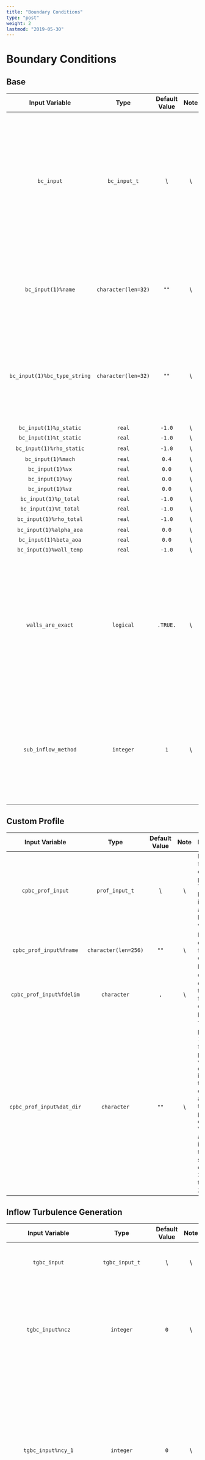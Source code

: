 ```yaml
---
title: "Boundary Conditions"
type: "post"
weight: 2
lastmod: "2019-05-30"
---
```


# Boundary Conditions

## Base

| Input Variable               | Type                | Default Value | Note  | Description                                                                                                                                                                                                                                                                                                                                                                                                                                                                                                                                                                                                                                                                                                                                                                                                                                                                                                                                                                                                            |
| :------------:               | :-----------:       | :-----:       | :---: | :--------------------------------------------------------------------------------                                                                                                                                                                                                                                                                                                                                                                                                                                                                                                                                                                                                                                                                                                                                                                                                                                                                                                                                      |
| `bc_input`                   | `bc_input_t`        | \\            | \\    | Derived type to specify boundary conditions. An iterative loop will go through the specified flow conditions and try to compute the remaining unspecified flow conditions. <br> <span style="color:blue">NOTE</span>: A run-time error will occur if either of the following conditions are true: <br> A) The flow conditions are over-specified and inconsistent <br> B) The flow conditions are under-specified and it is unable to compute the remaining unspecified flow conditions. <br> <span style="color:blue">EXAMPLE</span>: An example of a well defined boundary condition using `bc_input`: <br> $\bullet$ `bc_input(1)%name = inflow_subsonic` <br> $\bullet$ `bc_input(1)%bc_type_string = SubInflow ! Subsonic Inflow BC` <br> $\bullet$ `bc_input(1)%p_static = 101325.0` <br> $\bullet$ `bc_input(1)%p_total = 121286.025` <br> $\bullet$ `bc_input(1)%t_total = 293.15` <br> <span style="color:blue">NOTE</span>: You must specify all BCs which should be consistent with those in the grid file. |
| `bc_input(1)%name`           | `character(len=32)` | `""`          | \\    | Character string that matches the name of a boundary group in the grid file. <br> <span style="color:blue">NOTE</span>: Case (upper/lower-case) does NOT matter. For the periodic BC, in the GMSH grid file, the user has to specify which face group pairs which one. For example, the face group no.4 is named `Periodic-1` and it pairs face group no.5. So the face group no.5 must be named `Periodic-2`. In the meantime, another periodic face group pair is named `Periodic-3` and `Periodic-4`. The ending number is used to pair face groups.                                                                                                                                                                                                                                                                                                                                                                                                                                                                |
| `bc_input(1)%bc_type_string` | `character(len=32)` | `""`          | \\    | The boundary conditions are specified in the grid file and the array `bface(1,:)` is updated accordingly. BC by this `bc_type_string` must be consistent with the grid BC. Because `bc_input` is used to set up `bc_in`. One of the usages of `bc_in` is to provide the flow condition for a BC. <br> Valid values for boundary condition types are (Not complete): <br> $\bullet$ Fix all : `Fixed` <br> $\bullet$ Generic inflow: `Inflow`, `Inlet` <br> $\bullet$ Subsonic inflow : `SubInflow` <br> $\bullet$ No-slip adiabatic wall : `AdiabaticWall` <br> $\bullet$ Slip wall : `SlipWall`                                                                                                                                                                                                                                                                                                                                                                                                                       |
| `bc_input(1)%p_static`       | `real`              | `-1.0`        | \\    | Static pressure (units of Pa).                                                                                                                                                                                                                                                                                                                                                                                                                                                                                                                                                                                                                                                                                                                                                                                                                                                                                                                                                                                         |
| `bc_input(1)%t_static`       | `real`              | `-1.0`        | \\    | Static temperature (units of Kelvin).                                                                                                                                                                                                                                                                                                                                                                                                                                                                                                                                                                                                                                                                                                                                                                                                                                                                                                                                                                                  |
| `bc_input(1)%rho_static`     | `real`              | `-1.0`        | \\    | Static density (units of $kg/m^3$)                                                                                                                                                                                                                                                                                                                                                                                                                                                                                                                                                                                                                                                                                                                                                                                                                                                                                                                                                                                     |
| `bc_input(1)%mach`           | `real`              | `0.4`         | \\    | Mach number. (dimensionless)                                                                                                                                                                                                                                                                                                                                                                                                                                                                                                                                                                                                                                                                                                                                                                                                                                                                                                                                                                                           |
| `bc_input(1)%vx`             | `real`              | `0.0`         | \\    | Velocity in the x coordinate direction (units of m/s)                                                                                                                                                                                                                                                                                                                                                                                                                                                                                                                                                                                                                                                                                                                                                                                                                                                                                                                                                                  |
| `bc_input(1)%vy`             | `real`              | `0.0`         | \\    | Velocity in the y coordinate direction (units of m/s)                                                                                                                                                                                                                                                                                                                                                                                                                                                                                                                                                                                                                                                                                                                                                                                                                                                                                                                                                                  |
| `bc_input(1)%vz`             | `real`              | `0.0`         | \\    | Velocity in the z coordinate direction (units of m/s)                                                                                                                                                                                                                                                                                                                                                                                                                                                                                                                                                                                                                                                                                                                                                                                                                                                                                                                                                                  |
| `bc_input(1)%p_total`        | `real`              | `-1.0`        | \\    | Total pressure (units of Pa).                                                                                                                                                                                                                                                                                                                                                                                                                                                                                                                                                                                                                                                                                                                                                                                                                                                                                                                                                                                          |
| `bc_input(1)%t_total`        | `real`              | `-1.0`        | \\    | Total temperature (units of Kelvin).                                                                                                                                                                                                                                                                                                                                                                                                                                                                                                                                                                                                                                                                                                                                                                                                                                                                                                                                                                                   |
| `bc_input(1)%rho_total`      | `real`              | `-1.0`        | \\    | Total density (units of $kg/m^3$)                                                                                                                                                                                                                                                                                                                                                                                                                                                                                                                                                                                                                                                                                                                                                                                                                                                                                                                                                                                      |
| `bc_input(1)%alpha_aoa`      | `real`              | `0.0`         | \\    | Angle of attack in the $x-y$ plane. (dimensionless)                                                                                                                                                                                                                                                                                                                                                                                                                                                                                                                                                                                                                                                                                                                                                                                                                                                                                                                                                                    |
| `bc_input(1)%beta_aoa`       | `real`              | `0.0`         | \\    | Angle of attack in the $x-z$ plane. (dimensionless)                                                                                                                                                                                                                                                                                                                                                                                                                                                                                                                                                                                                                                                                                                                                                                                                                                                                                                                                                                    |
| `bc_input(1)%wall_temp`      | `real`              | `-1.0`        | \\    | Temperature for isothermal wall (units of Kelvin).                                                                                                                                                                                                                                                                                                                                                                                                                                                                                                                                                                                                                                                                                                                                                                                                                                                                                                                                                                     |
| `walls_are_exact`            | `logical`           | `.TRUE.`      | \\    | Logical flag that determines if the solution on wall boundary conditions are treated as either the exact flow conditions or the ghost state that equals the exact flow conditions when averaged with the interior state. <br> $\bullet$ `.TRUE. :=` The wall boundary solution is the exact wall boundary condition, e.g., $[u_{wall}; v_{wall}; w_{wall}] = 0$ for a no-slip wall. <br> $\bullet$ `.FALSE. :=` The average of the wall boundary solution and the interior solution on the boundary face recovers the exact wall boundary condition, e.g., $[u_{wall}; v_{wall}; w_{wall}] = − [u_{wall}; v_{wall}; w_{wall}]$ for a no-slip wall. <br> <span style="color:blue">NOTE</span>: Hartmann (2014) reports that using exact wall boundary conditions seems to be more accurate on coarse grids and for lower values of solution order, whereas using the averaging method seems to be a little more stable. Details can be found at `http://elib.dlr.de/90967/1/hartmann_leicht_VKI_LS_2014-3.pdf`          |
| `sub_inflow_method`          | `integer`           | `1`           | \\    | Specifies which subsonic inflow boundary condition algorithm to use. <br> $\bullet$ `1 :=` Hold the total pressure and total temperature constant at the inflow, use the outgoing characteristic from the interior to perform a Newton iteration to get the static temperature, speed of sound, and normal velocity magnitude for the exterior state. <br> $\bullet$ `2 :=` Use the inflow static density and velocity, and the interior static pressure. <br> $\bullet$ `3 :=` Hold the inflow total pressure and total temperature constant, and use the interior velocity. <br> $\bullet$ `4 :=` Hold the inflow total pressure and total temperature constant, and use the interior static pressure. <br> <span style="color:blue">NOTE</span>: It is highly recommended to use option 1.                                                                                                                                                                                                                          |

## Custom Profile

| Input Variable            | Type                 | Default Value | Note  | Description                                                                                                                                                                                                                                  |
| :------------:            | :-----------:        | :-----:       | :---: | :--------------------------------------------------------------------------------                                                                                                                                                            |
| `cpbc_prof_input`         | `prof_input_t`  | \\            | \\    | Input file for the custom profile BC. The first line of the input file is a comment line starting with `!`.                                                                                                                                  |
| `cpbc_prof_input%fname`   | `character(len=256)` | `""`          | \\    | File name of the input file for the custom profile BC.                                                                                                                                                                                       |
| `cpbc_prof_input%fdelim`  | `character`          | `,`           | \\    | Column delimiter in the input file for the custom profile BC.                                                                                                                                                                                |
| `cpbc_prof_input%dat_dir` | `character`          | `""`          | \\    | The input profile is a 1D curve for each primitive variable. `dat_dir` indicates the direction along with the input profile is distributed. Valid values are `X` or `Y`. `Z` is always the spanwise direction in 3D. In 2D, there is no `Z`. |

## Inflow Turbulence Generation

| Input Variable              | Type                 | Default Value | Note  | Description                                                                                                                                                                                                                                                                                                                                                                                                                                                                                                                                                                                                                                               |
| :------------:              | :-----------:        | :-----:       | :---: | :--------------------------------------------------------------------------------                                                                                                                                                                                                                                                                                                                                                                                                                                                                                                                                                                         |
| `tgbc_input`                | `tgbc_input_t`       | \\            | \\    | Background mesh parameters for turbulence generation BC.                                                                                                                                                                                                                                                                                                                                                                                                                                                                                                                                                                                                  |
| `tgbc_input%ncz`            | `integer`            | `0`           | \\    | The number of grid cells along the $z$ direction in the background mesh for the turbulence generation BC. $z$ direction is assumed to be the spanwise direction in 3D simulation.                                                                                                                                                                                                                                                                                                                                                                                                                                                                         |
| `tgbc_input%ncy_1`          | `integer`            | `0`           | \\    | The number of grid cells along the $y$ direction in the background mesh section 1 for the turbulence generation BC. There are 3 sections along the $y$ direction. Only the first 2 sections span the background mesh. The 3rd section is the farfield section without turbulence.                                                                                                                                                                                                                                                                                                                                                                         |
| `tgbc_input%ncy_2`          | `integer`            | `0`           | \\    | The number of grid cells along the $y$ direction in the background mesh section 2 for the turbulence generation BC.                                                                                                                                                                                                                                                                                                                                                                                                                                                                                                                                       |
| `tgbc_input%yl`             | `real`               | `1E12`        | \\    | The lower bound of the domain of the background mesh along $y$ direction.                                                                                                                                                                                                                                                                                                                                                                                                                                                                                                                                                                                 |
| `tgbc_input%yh_1`           | `real`               | `0.0`         | \\    | The upper bound of the domain of the background mesh along $y$ direction for the section 1.                                                                                                                                                                                                                                                                                                                                                                                                                                                                                                                                                               |
| `tgbc_input%yh_2`           | `real`               | `0.0`         | \\    | The upper bound of the domain of the background mesh along $y$ direction for the section 2.                                                                                                                                                                                                                                                                                                                                                                                                                                                                                                                                                               |
| `tgbc_input%yh_3`           | `real`               | `5E11`        | \\    | The upper bound of the domain of the background mesh along $y$ direction for the section 3. This should be the upper limiter of the inlet plane of the real grid.                                                                                                                                                                                                                                                                                                                                                                                                                                                                                         |
| `tgbc_input%zl`             | `real`               | `1E12`        | \\    | The lower bound of the domain of the background mesh along $z$ direction. $z$ direction is the spanwise direction. In 3D, `zl` and `zh` are always required.                                                                                                                                                                                                                                                                                                                                                                                                                                                                                              |
| `tgbc_input%zh`             | `real`               | `0.0`         | \\    | The upper bound of the domain of the background mesh along $z$ direction.                                                                                                                                                                                                                                                                                                                                                                                                                                                                                                                                                                                 |
| `tgbc_input%delta_99`       | `real`               | `0.0`         | \\    | The boundary layer thickness at the inlet plane. This value is used the basis to calculate various integral length scale.                                                                                                                                                                                                                                                                                                                                                                                                                                                                                                                                 |
| `tgbc_input%ilsx_s1`        | `real`               | `0.2`         | \\    | The ratio of integral length scale for the $x$ direction in the section 1. This ratio times the boundary layer thickness give you the physical integral length scale for the $x$ direction.                                                                                                                                                                                                                                                                                                                                                                                                                                                               |
| `tgbc_input%ilsx_s2`        | `real`               | `0.6`         | \\    | The ratio of integral length scale for the $x$ direction in the section 2. This ratio times the boundary layer thickness give you the physical integral length scale for the $x$ direction.                                                                                                                                                                                                                                                                                                                                                                                                                                                               |
| `tgbc_input%ilsy_s1`        | `real`               | `0.2`         | \\    | The ratio of integral length scale for the $y$ direction in the section 1. This ratio times the boundary layer thickness give you the physical integral length scale for the $y$ direction.                                                                                                                                                                                                                                                                                                                                                                                                                                                               |
| `tgbc_input%ilsy_s2`        | `real`               | `0.5`         | \\    | The ratio of integral length scale for the $y$ direction in the section 2. This ratio times the boundary layer thickness give you the physical integral length scale for the $y$ direction.                                                                                                                                                                                                                                                                                                                                                                                                                                                               |
| `tgbc_input%ilsz_s1`        | `real`               | `0.6`         | \\    | The ratio of integral length scale for the $z$ direction in the section 1. This ratio times the boundary layer thickness give you the physical integral length scale for the $z$ direction.                                                                                                                                                                                                                                                                                                                                                                                                                                                               |
| `tgbc_input%ilsz_s2`        | `real`               | `0.6`         | \\    | The ratio of integral length scale for the $z$ direction in the section 2. This ratio times the boundary layer thickness give you the physical integral length scale for the $z$ direction.                                                                                                                                                                                                                                                                                                                                                                                                                                                               |
| `tgbc_input%inflow_u`       | `real`               | `-1.0`        | \\    | The freestream velocity at the the inlet plane. This velocity is the basis to calculate the integral time scale.                                                                                                                                                                                                                                                                                                                                                                                                                                                                                                                                          |
| `tgbc_input%ius_1`          | `real`               | `0.2`         | \\    | The ratio of the streamwise velocity in the section 1. This value times the inflow freestream velocity gives you the velocity value used in the calculation of the integral time scale in the section 1.                                                                                                                                                                                                                                                                                                                                                                                                                                                  |
| `tgbc_input%ius_2`          | `real`               | `0.6`         | \\    | The ratio of the streamwise velocity in the section 2. This value times the inflow freestream velocity gives you the velocity value used in the calculation of the integral time scale in the section 2.                                                                                                                                                                                                                                                                                                                                                                                                                                                  |
| `tgbc_input%RetSts_fname`   | `character(len=256)` | `""`          | \\    | File name of the input file for the Reynolds stress profile.                                                                                                                                                                                                                                                                                                                                                                                                                                                                                                                                                                                              |
| `tgbc_input%ReySts_fdelim`  | `character`          | `,`           | \\    | Column delimiter in the input file for the Reynolds stress profile.                                                                                                                                                                                                                                                                                                                                                                                                                                                                                                                                                                                       |
| `tgbc_input%VarMean_fname`  | `character(len=256)` | `""`          | \\    | File name of the input file for the mean flow profile.                                                                                                                                                                                                                                                                                                                                                                                                                                                                                                                                                                                                    |
| `tgbc_input%VarMean_fdelim` | `character`          | `,`           | \\    | Column delimiter in the input file for the mean flow profile.                                                                                                                                                                                                                                                                                                                                                                                                                                                                                                                                                                                             |
| `tgbc_input%subtype`        | `integer`            | `1`           | \\    | Specify the way how generated turbulence is incorporated into the flow. When the inflow turbulence is generated at the inlet plane, a bunch of values are avaible at the inlet plane. Should we assign them to the ghost cell values directly? Or use another way? <br> $\bullet$ `1 :=` Calculate the local Mach number. If supersonic, directly assign the generated turbulence to the ghost cells. If not, assign all variables to ghost cells except for the pressure which is taken from the interior cell. It is the same as `INFLOW` <br> $\bullet$ `2 :=` Directly assign the generated turbulence to the ghost cells. It is the same as `FIXED`. |
| `tgbc_input%dump_prof`      | `logical`            | `.FALSE.`     | \\    | Logical flag that enables/disables dumping various profiles in the turbulence generation BC. So you can debug it. Only when the executable is compiled with the pre-processing keyword `DEBUG_ON` this input parameter could work. Because otherwise, relavant codes are not compiled into the executable.                                                                                                                                                                                                                                                                                                                                                |

